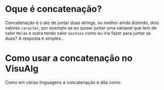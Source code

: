 # Oque é concatenação?
Concatenação é o ato de juntar duas strings, ou melhor ainda dizendo, dois valores `caracter`, por exemplo se eu quiser juntar uma váriavel que tem de valor `Melão` e outra tendo valor `Gostoso` como eu iria fazer para juntar as duas?
A resposta é simples...
# Como usar a concatenação no VisuAlg
Como em várias linguagens a concatenação é dita como
